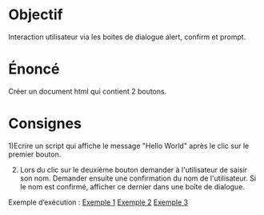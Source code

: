 # Objectif
Interaction utilisateur via les boites de dialogue alert, confirm et prompt.

# Énoncé 
Créer un document html qui contient 2 boutons.

# Consignes
1)Ecrire un script qui affiche le message "Hello World" après le clic sur le premier bouton.

2) Lors du clic sur le  deuxième bouton  demander à l'utilisateur de saisir son nom. Demander ensuite une confirmation du nom de l'utilisateur. Si le nom est confirmé, afficher ce dernier dans une boîte de dialogue.

Exemple d’exécution :
[Exemple 1](Exemple1.png)
[Exemple 2](Exemple2.png)
[Exemple 3](Exemple3.png)
